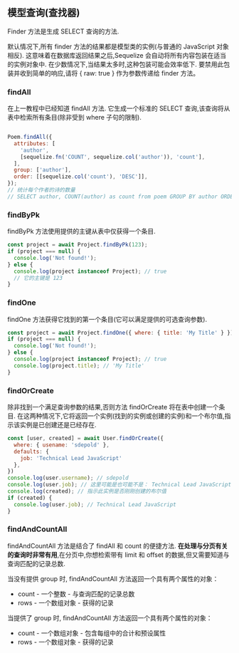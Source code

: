 ## 模型查询(查找器)

Finder 方法是生成 SELECT 查询的方法.

默认情况下,所有 finder 方法的结果都是模型类的实例(与普通的 JavaScript 对象相反). 这意味着在数据库返回结果之后,Sequelize 会自动将所有内容包装在适当的实例对象中. 在少数情况下,当结果太多时,这种包装可能会效率低下. 要禁用此包装并收到简单的响应,请将 { raw: true } 作为参数传递给 finder 方法。

### findAll

在上一教程中已经知道 findAll 方法. 它生成一个标准的 SELECT 查询,该查询将从表中检索所有条目(除非受到 where 子句的限制).

```javascript

Poem.findAll({
  attributes: [
    'author',
    [sequelize.fn('COUNT', sequelize.col('author')), 'count'],
  ],
  group: ['author'],
  order: [[sequelize.col('count'), 'DESC']],
});
// 统计每个作者的诗的数量
// SELECT author, COUNT(author) as count from poem GROUP BY author ORDER BY count DESC;
```

### findByPk

findByPk 方法使用提供的主键从表中仅获得一个条目.

```javascript
const project = await Project.findByPk(123);
if (project === null) {
  console.log('Not found!');
} else {
  console.log(project instanceof Project); // true
  // 它的主键是 123
}
```

### findOne

findOne 方法获得它找到的第一个条目(它可以满足提供的可选查询参数).

```javascript
const project = await Project.findOne({ where: { title: 'My Title' } });
if (project === null) {
  console.log('Not found!');
} else {
  console.log(project instanceof Project); // true
  console.log(project.title); // 'My Title'
}
```

### findOrCreate

除非找到一个满足查询参数的结果,否则方法 findOrCreate 将在表中创建一个条目. 在这两种情况下,它将返回一个实例(找到的实例或创建的实例)和一个布尔值,指示该实例是已创建还是已经存在.

```javascript
const [user, created] = await User.findOrCreate({
  where: { usename: 'sdepold' },
  defaults: {
    job: 'Technical Lead JavaScript'
  },
})
console.log(user.username); // sdepold
console.log(user.job); // 这里可能是也可能不是： Technical Lead JavaScript
console.log(created); // 指示此实例是否刚刚创建的布尔值
if (created) {
  console.log(user.job); // Technical Lead JavaScript
}
```

### findAndCountAll

findAndCountAll 方法是结合了 findAll 和 count 的便捷方法. **在处理与分页有关的查询时非常有用**,在分页中,你想检索带有 limit 和 offset 的数据,但又需要知道与查询匹配的记录总数.

当没有提供 group 时, findAndCountAll 方法返回一个具有两个属性的对象：

+ count - 一个整数 - 与查询匹配的记录总数
+ rows - 一个数组对象 - 获得的记录

当提供了 group 时, findAndCountAll 方法返回一个具有两个属性的对象：

+ count - 一个数组对象 - 包含每组中的合计和预设属性
+ rows - 一个数组对象 - 获得的记录
